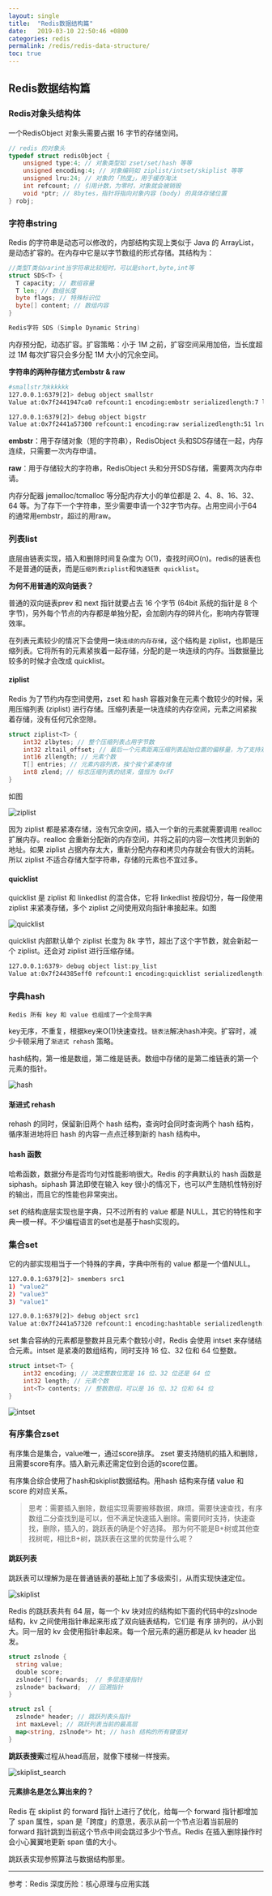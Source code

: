 ```yaml
---
layout: single
title:  "Redis数据结构篇"
date:   2019-03-10 22:50:46 +0800
categories: redis
permalink: /redis/redis-data-structure/
toc: true
---
```




## Redis数据结构篇

### Redis对象头结构体
一个RedisObject 对象头需要占据 16 字节的存储空间。
```c
// redis 的对象头
typedef struct redisObject {
    unsigned type:4; // 对象类型如 zset/set/hash 等等
    unsigned encoding:4; // 对象编码如 ziplist/intset/skiplist 等等
    unsigned lru:24; // 对象的「热度」，用于缓存淘汰
    int refcount; // 引用计数，为零时，对象就会被销毁
    void *ptr; // 8bytes，指针将指向对象内容 (body) 的具体存储位置
} robj;
```


### 字符串string
Redis 的字符串是动态可以修改的，内部结构实现上类似于 Java 的 ArrayList，是动态扩容的。在内存中它是以字节数组的形式存储。其结构为：
```go
//类型T类似varint当字符串比较短时，可以是short,byte,int等
struct SDS<T> {
  T capacity; // 数组容量
  T len; // 数组长度
  byte flags; // 特殊标识位
  byte[] content; // 数组内容
}

Redis字符 SDS (Simple Dynamic String)
```
内存预分配，动态扩容。扩容策略：小于 1M 之前，扩容空间采用加倍，当长度超过 1M 每次扩容只会多分配 1M 大小的冗余空间。

**字符串的两种存储方式embstr & raw**
```bash
#smallstr为kkkkkk
127.0.0.1:6379[2]> debug object smallstr
Value at:0x7f2441947ca0 refcount:1 encoding:embstr serializedlength:7 lru:14567259 lru_seconds_idle:43

127.0.0.1:6379[2]> debug object bigstr
Value at:0x7f2441a57300 refcount:1 encoding:raw serializedlength:51 lru:14567278 lru_seconds_idle:37
```

**embstr**：用于存储对象（短的字符串），RedisObject 头和SDS存储在一起，内存连续，只需要一次内存申请。

**raw**：用于存储较大的字符串，RedisObject 头和分开SDS存储，需要两次内存申请。

内存分配器 jemalloc/tcmalloc 等分配内存大小的单位都是 2、4、8、16、32、64 等。为了存下一个字符串，至少需要申请一个32字节内存。占用空间小于64的通常用embstr，超过的用raw。







### 列表list
底层由链表实现，插入和删除时间复杂度为 O(1)，查找时间O(n)。redis的链表也不是普通的链表，而是`压缩列表ziplist`和`快速链表 quicklist`。

**为何不用普通的双向链表？** 

普通的双向链表prev 和 next 指针就要占去 16 个字节 (64bit 系统的指针是 8 个字节)，另外每个节点的内存都是单独分配，会加剧内存的碎片化，影响内存管理效率。

在列表元素较少的情况下会使用一块`连续的内存存储`，这个结构是 ziplist，也即是压缩列表。它将所有的元素紧挨着一起存储，分配的是一块连续的内存。当数据量比较多的时候才会改成 quicklist。

#### ziplist
Redis 为了节约内存空间使用，zset 和 hash 容器对象在元素个数较少的时候，采用压缩列表 (ziplist) 进行存储。压缩列表是一块连续的内存空间，元素之间紧挨着存储，没有任何冗余空隙。
```go
struct ziplist<T> {
    int32 zlbytes; // 整个压缩列表占用字节数
    int32 zltail_offset; // 最后一个元素距离压缩列表起始位置的偏移量，为了支持双向遍历
    int16 zllength; // 元素个数
    T[] entries; // 元素内容列表，挨个挨个紧凑存储
    int8 zlend; // 标志压缩列表的结束，值恒为 0xFF
}
```
如图

![ziplist](img/ziplist.png)

因为 ziplist 都是紧凑存储，没有冗余空间，插入一个新的元素就需要调用 realloc 扩展内存。realloc 会重新分配新的内存空间，并将之前的内容一次性拷贝到新的地址。如果 ziplist 占据内存太大，重新分配内存和拷贝内存就会有很大的消耗。所以 ziplist 不适合存储大型字符串，存储的元素也不宜过多。

####  quicklist 
quicklist 是 ziplist 和 linkedlist 的混合体，它将 linkedlist 按段切分，每一段使用 ziplist 来紧凑存储，多个 ziplist 之间使用双向指针串接起来。如图

![quicklist](img/quicklist.png)

quicklist 内部默认单个 ziplist 长度为 8k 字节，超出了这个字节数，就会新起一个 ziplist。还会对 ziplist 进行压缩存储。

```bash
127.0.0.1:6379> debug object list:py_list
Value at:0x7f244385eff0 refcount:1 encoding:quicklist serializedlength:181671 lru:14570593 lru_seconds_idle:21 ql_nodes:78 ql_avg_node:326.92 ql_ziplist_max:-2 ql_compressed:0 ql_uncompressed_size:632748
```



### 字典hash
`Redis 所有 key 和 value 也组成了一个全局字典`

key无序，不重复，根据key来O(1)快速查找。`链表法`解决hash冲突。扩容时，减少卡顿采用了`渐进式 rehash` 策略。

hash结构，第一维是数组，第二维是链表。数组中存储的是第二维链表的第一个元素的指针。

![hash](img/hash.png)

#### 渐进式 rehash
 rehash 的同时，保留新旧两个 hash 结构，查询时会同时查询两个 hash 结构，循序渐进地将旧 hash 的内容一点点迁移到新的 hash 结构中。

#### hash 函数
哈希函数，数据分布是否均匀对性能影响很大。Redis 的字典默认的 hash 函数是 siphash。siphash 算法即使在输入 key 很小的情况下，也可以产生随机性特别好的输出，而且它的性能也非常突出。

 set 的结构底层实现也是字典，只不过所有的 value 都是 NULL，其它的特性和字典一模一样。不少编程语言的set也是基于hash实现的。


### 集合set
它的内部实现相当于一个特殊的字典，字典中所有的 value 都是一个值NULL。

```bash
127.0.0.1:6379[2]> smembers src1
1) "value2"
2) "value3"
3) "value1"

127.0.0.1:6379[2]> debug object src1
Value at:0x7f2441a57320 refcount:1 encoding:hashtable serializedlength:22 lru:14580069 lru_seconds_idle:20
```

 set 集合容纳的元素都是整数并且元素个数较小时，Redis 会使用 intset 来存储结合元素。intset 是紧凑的数组结构，同时支持 16 位、32 位和 64 位整数。
```go
struct intset<T> {
    int32 encoding; // 决定整数位宽是 16 位、32 位还是 64 位
    int32 length; // 元素个数
    int<T> contents; // 整数数组，可以是 16 位、32 位和 64 位
}
```

![intset](img/intset.png)



### 有序集合zset
有序集合是集合，value唯一，通过score排序。 zset 要支持随机的插入和删除，且需要score有序。插入新元素还需定位到合适的score位置。

有序集合综合使用了hash和skiplist数据结构。用hash 结构来存储 value 和 score 的对应关系。

> 思考：需要插入删除，数组实现需要搬移数据，麻烦。需要快速查找，有序数组二分查找到是可以，但不满足快速插入删除。需要同时支持，快速查找，删除，插入的，跳跃表的确是个好选择。
> 那为何不能是B+树或其他查找树呢，相比B+树，跳跃表在这里的优势是什么呢？


#### 跳跃列表
跳跃表可以理解为是在普通链表的基础上加了多级索引，从而实现快速定位。

![skiplist](img/skiplist.png)

Redis 的跳跃表共有 64 层，每一个 kv 块对应的结构如下面的代码中的zslnode结构，kv 之间使用指针串起来形成了双向链表结构，它们是 有序 排列的，从小到大。同一层的 kv 会使用指针串起来。每一个层元素的遍历都是从 kv header 出发。

```go
struct zslnode {
  string value;
  double score;
  zslnode*[] forwards;  // 多层连接指针
  zslnode* backward;  // 回溯指针
}

struct zsl {
  zslnode* header; // 跳跃列表头指针
  int maxLevel; // 跳跃列表当前的最高层
  map<string, zslnode*> ht; // hash 结构的所有键值对
}
```
**跳跃表搜索**过程从head高层，就像下楼梯一样搜索。

![skiplist_search](img/skiplist_search.png)

#### 元素排名是怎么算出来的？
Redis 在 skiplist 的 forward 指针上进行了优化，给每一个 forward 指针都增加了 span 属性，span 是「跨度」的意思，表示从前一个节点沿着当前层的 forward 指针跳到当前这个节点中间会跳过多少个节点。Redis 在插入删除操作时会小心翼翼地更新 span 值的大小。

跳跃表实现参照算法与数据结构那里。

-----
参考：Redis 深度历险：核心原理与应用实践






